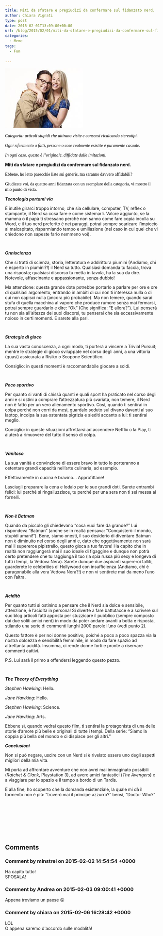 ```yaml
---
title: Miti da sfatare e pregiudizi da confermare sul fidanzato nerd.
author: Chiara Vignati
type: post
date: 2015-02-01T13:09:00+00:00
url: /blog/2015/02/01/miti-da-sfatare-e-pregiudizi-da-confermare-sul-fidanzato-nerd/
categories:
  - Meme
tags:
  - Fun

---
```

<a href="/wp-content/uploads/2015/02/images-5.jpg" rel="lightbox[1669]"><img class="alignleft size-full wp-image-1670" src="/wp-content/uploads/2015/02/images-5.jpg" alt="images (5)" width="257" height="196" /></a>

_<span style="color: #000000;font-family: Calibri">Categoria: articoli stupidi che attirano visite e consensi ricalcando stereotipi.</span>_

_<span style="color: #000000;font-family: Calibri">Ogni riferimento a fatti, persone o cose realmente esistite è puramente casuale.</span>_

_<span style="color: #000000;font-family: Calibri">In ogni caso, questo è l’originale, diffidate dalle imitazioni.</span>_

**Miti da sfatare e pregiudizi da confermare sul fidanzato nerd.**

<span style="color: #000000;font-family: Calibri">Ebbene, ho letto parecchie liste sui generis, ma saranno davvero affidabili?</span>

<span style="color: #000000;font-family: Calibri">Giudicate voi, da quattro anni fidanzata con un esemplare della categoria, vi mostro il mio punto di vista. </span>

<!--more-->

**_Tecnologia portami via_**

È inutile girarci troppo intorno, che sia cellulare, computer, TV, reflex o stampante, il Nerd sa cosa fare e come sistemarli. Valore aggiunto, se la mamma o il papà ti stressano perché non sanno come fare copia incolla su Word, e il tuo nerd preferito è nei paraggi, potrai sempre scaricare l’impiccio al malcapitato, risparmiando tempo e umiliazione (nel caso in cui quel che vi chiedono non sapeste farlo nemmeno voi).

&nbsp;

**_Onniscienza_** 

Che si tratti di scienza, storia, letteratura e addirittura piumini (Andiamo, chi è esperto in piumini?!) il Nerd sa tutto. Qualsiasi domanda tu faccia, trova una risposta; qualsiasi discorso tu metta in tavola, ha la sua da dire. Notevole, affascinante e appassionante, senza dubbio!

Ma attenzione: questa grande dote potrebbe portarlo a parlare per ore e ore di qualsiasi argomento, entrando in ambiti di cui non ti interessa nulla o di cui non capisci nulla (ancora più probabile). Ma non temere, quando sarai stufa di quella macchina al vapore che produce rumore senza mai fermarsi, potrai sempre guardarlo e dire: “Ok” (Che significa: “E allora?”). Lui penserà tu non sia all’altezza dei suoi discorsi, tu penserai che sia eccessivamente noioso in certi momenti. E sarete alla pari.

&nbsp;

**_Strategie di gioco_**

La sua vasta conoscenza, a ogni modo, ti porterà a vincere a Trivial Pursuit; mentre le strategie di gioco sviluppate nel corso degli anni, a una vittoria (quasi) assicurata a Risiko o Scopone Scientifico.

Consiglio: in questi momenti è raccomandabile giocare a soldi.

&nbsp;

**_Poco sportivo_**

Per quanto si vanti di chissà quanti e quali sport ha praticato nel corso degli anni e si ostini a comprare l’attrezzatura più svariata, non temere, il Nerd non è fatto per un vero allenamento sportivo. Così, quando ti sentirai in colpa perché non corri da mesi, guardalo seduto sul divano davanti al suo laptop, incolpa la sua ostentata pigrizia e siediti accanto a lui: ti sentirai meglio.

Consiglio: in queste situazioni affrettarsi ad accendere Netflix o la Play, ti aiuterà a rimuovere del tutto il senso di colpa.

&nbsp;

**_Vanitoso_**

La sua vanità e convinzione di essere bravo in tutto lo porteranno a ostentare grandi capacità nell’arte culinaria, ad esempio.

Effettivamente in cucina è bravino… Approfittane!

Lasciagli preparare la cena e lodalo per le sue grandi doti. Sarete entrambi felici: lui perché si ringalluzzisce, tu perché per una sera non ti sei messa ai fornelli.

&nbsp;

**_Non è Batman_**

Quando da piccolo gli chiedevano “cosa vuoi fare da grande?” Lui rispondeva “Batman” (anche se in realtà pensava: “Conquisterò il mondo, stupidi umani!”). Bene, siamo onesti, il suo desiderio di diventare Batman non è diminuito nel corso degli anni e, dato che oggettivamente non sarà mai il supereroe pipistrello, questo gioca a tuo favore! Ha capito che in realtà non raggiungerà mai il suo ideale di figaggine e dunque non potrà certo pretendere che tu raggiunga il tuo (la spia russa più sexy e longeva di tutti i tempi, la Vedova Nera). Sarete dunque due aspiranti supereroi falliti, guarderete le celebrities di Hollywood con insufficienza (Andiamo, chi è paragonabile alla vera Vedova Nera?!) e non vi sentirete mai da meno l’uno con l’altra.

&nbsp;

**_Acidità_**

Per quanto tutti si ostinino a pensare che il Nerd sia dolce e sensibile, attenzione, è l’acidità in persona! Si diverte a fare battutacce e a scrivere sul suo blog articoli fatti apposta per stuzzicare il pubblico (sempre composto dai due soliti amici nerd) in modo da poter andare avanti a botta e risposta, stilando una serie di commenti lunghi 2000 parole l’uno (vedi punto 2).

Questo fattore è per noi donne positivo, poiché a poco a poco spazza via la nostra dolcezza e sensibilità femminile, in modo da fare spazio ad altrettanta acidità. Insomma, ci rende donne forti e pronte a riservare commenti cattivi.

P.S. Lui sarà il primo a offendersi leggendo questo pezzo.

&nbsp;

**_The Theory of Everything_**

_Stephen Hawking_: Hello.

_Jane Hawking_: Hello.

_Stephen Hawking_: Science.

_Jane Hawking_: Arts.

Ebbene sì, quando vedrai questo film, ti sentirai la protagonista di una delle storie d’amore più belle e originali di tutte i tempi. Della serie: “Siamo la coppia più bella del mondo e ci dispiace per gli altri.”

**_Conclusioni_**

Non si può negare, uscire con un Nerd si è rivelato essere uno degli aspetti migliori della mia vita.

Mi porta ad affrontare avventure che non avrei mai immaginato possibili (_Ratchet & Clank_, Playstation 3), ad avere amici fantastici (_The Avengers_) e a viaggiare per lo spazio e il tempo a bordo di un Tardis.

E alla fine, ho scoperto che la domanda esistenziale, la quale mi dà il tormento non è più: “troverò mai il principe azzurro?” bensì, “Doctor Who?"

&nbsp;

&nbsp;

&nbsp;

&nbsp;

## Comments

### Comment by minstrel on 2015-02-02 14:54:54 +0000
Ha capito tutto!  
SPOSALA!

### Comment by Andrea on 2015-02-03 09:00:41 +0000
Appena troviamo un paese 😛

### Comment by chiara on 2015-02-06 16:28:42 +0000
LOL  
O appena saremo d'accordo sulle modalità!